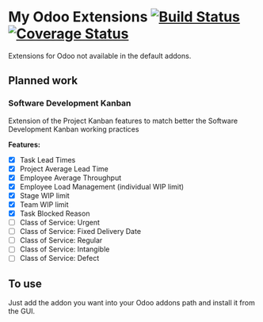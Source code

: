 # My Odoo Extensions [![Build Status](https://travis-ci.org/Jamkasz/jo-odoo-addons.svg)](https://travis-ci.org/Jamkasz/jo-odoo-addons) [![Coverage Status](https://coveralls.io/repos/Jamkasz/jo-odoo-addons/badge.svg?branch=master&service=github)](https://coveralls.io/github/Jamkasz/jo-odoo-addons?branch=master)
Extensions for Odoo not available in the default addons.

## Planned work

### Software Development Kanban

Extension of the Project Kanban features to match better the Software Development Kanban working practices

<b>Features:</b>
- [X] Task Lead Times
- [X] Project Average Lead Time
- [X] Employee Average Throughput
- [X] Employee Load Management (individual WIP limit)
- [X] Stage WIP limit
- [X] Team WIP limit
- [X] Task Blocked Reason
- [ ] Class of Service: Urgent
- [ ] Class of Service: Fixed Delivery Date
- [ ] Class of Service: Regular
- [ ] Class of Service: Intangible
- [ ] Class of Service: Defect

## To use
Just add the addon you want into your Odoo addons path and install it
from the GUI.
